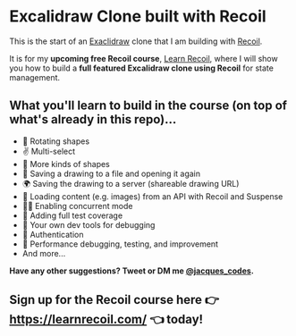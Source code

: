 # Excalidraw Clone built with Recoil

This is the start of an [Exaclidraw](https://excalidraw.com/) clone that I am building with [Recoil](https://recoiljs.org/).

It is for my **upcoming free Recoil course**, [Learn Recoil](https://learnrecoil.com/), where I will show you how to build a **full featured Excalidraw clone using Recoil** for state management.

## What you'll learn to build in the course (on top of what's already in this repo)...

-   🔄 Rotating shapes
-   ✌️ Multi-select
-   🔵 More kinds of shapes
-   💾 Saving a drawing to a file and opening it again
-   🌍 Saving the drawing to a server (shareable drawing URL)
-   🌄 Loading content (e.g. images) from an API with Recoil and Suspense
-   👯‍♂️ Enabling concurrent mode
-   🧪 Adding full test coverage
-   🤔 Your own dev tools for debugging
-   🔑 Authentication
-   🏃 Performance debugging, testing, and improvement
-   And more...

**Have any other suggestions? Tweet or DM me [@jacques_codes](https://twitter.com/jacques_codes).**

## Sign up for the Recoil course here 👉 https://learnrecoil.com/ 👈 today!
